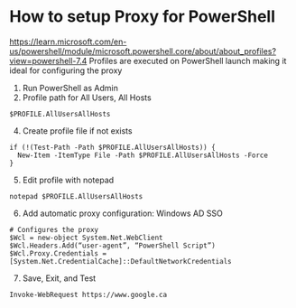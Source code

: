 #  How to setup Proxy for PowerShell
https://learn.microsoft.com/en-us/powershell/module/microsoft.powershell.core/about/about_profiles?view=powershell-7.4
Profiles are executed on PowerShell launch making it ideal for configuring the proxy

1. Run PowerShell as Admin
2. Profile path for All Users, All Hosts
```
$PROFILE.AllUsersAllHosts
```
4. Create profile file if not exists
```
if (!(Test-Path -Path $PROFILE.AllUsersAllHosts)) {
  New-Item -ItemType File -Path $PROFILE.AllUsersAllHosts -Force
}
```
5. Edit profile with notepad
```
notepad $PROFILE.AllUsersAllHosts
```
6. Add automatic proxy configuration: Windows AD SSO
```
# Configures the proxy
$Wcl = new-object System.Net.WebClient
$Wcl.Headers.Add(“user-agent”, “PowerShell Script”)
$Wcl.Proxy.Credentials = [System.Net.CredentialCache]::DefaultNetworkCredentials
```
7. Save, Exit, and Test
```
Invoke-WebRequest https://www.google.ca
```
